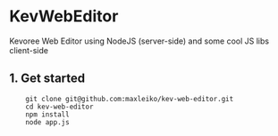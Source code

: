 KevWebEditor
==============

Kevoree Web Editor using NodeJS (server-side) and some cool JS libs client-side

## 1. Get started
        git clone git@github.com:maxleiko/kev-web-editor.git
        cd kev-web-editor
        npm install
        node app.js